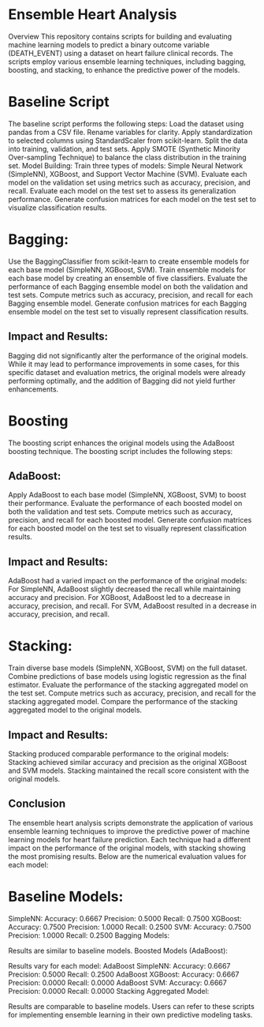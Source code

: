 # Ensemble Heart Analysis
Overview
This repository contains scripts for building and evaluating machine learning models to predict a binary outcome variable (DEATH_EVENT) using a dataset on heart failure clinical records. The scripts employ various ensemble learning techniques, including bagging, boosting, and stacking, to enhance the predictive power of the models.

# Baseline Script
The baseline script performs the following steps:
Load the dataset using pandas from a CSV file.
Rename variables for clarity.
Apply standardization to selected columns using StandardScaler from scikit-learn.
Split the data into training, validation, and test sets.
Apply SMOTE (Synthetic Minority Over-sampling Technique) to balance the class distribution in the training set.
Model Building:
Train three types of models: Simple Neural Network (SimpleNN), XGBoost, and Support Vector Machine (SVM).
Evaluate each model on the validation set using metrics such as accuracy, precision, and recall.
Evaluate each model on the test set to assess its generalization performance.
Generate confusion matrices for each model on the test set to visualize classification results.

# Bagging:
Use the BaggingClassifier from scikit-learn to create ensemble models for each base model (SimpleNN, XGBoost, SVM).
Train ensemble models for each base model by creating an ensemble of five classifiers.
Evaluate the performance of each Bagging ensemble model on both the validation and test sets.
Compute metrics such as accuracy, precision, and recall for each Bagging ensemble model.
Generate confusion matrices for each Bagging ensemble model on the test set to visually represent classification results.
## Impact and Results:
Bagging did not significantly alter the performance of the original models. While it may lead to performance improvements in some cases, for this specific dataset and evaluation metrics, the original models were already performing optimally, and the addition of Bagging did not yield further enhancements.

# Boosting 
The boosting script enhances the original models using the AdaBoost boosting technique. The boosting script includes the following steps:

## AdaBoost:
Apply AdaBoost to each base model (SimpleNN, XGBoost, SVM) to boost their performance.
Evaluate the performance of each boosted model on both the validation and test sets.
Compute metrics such as accuracy, precision, and recall for each boosted model.
Generate confusion matrices for each boosted model on the test set to visually represent classification results.
## Impact and Results:
AdaBoost had a varied impact on the performance of the original models:
For SimpleNN, AdaBoost slightly decreased the recall while maintaining accuracy and precision.
For XGBoost, AdaBoost led to a decrease in accuracy, precision, and recall.
For SVM, AdaBoost resulted in a decrease in accuracy, precision, and recall.


# Stacking:
Train diverse base models (SimpleNN, XGBoost, SVM) on the full dataset.
Combine predictions of base models using logistic regression as the final estimator.
Evaluate the performance of the stacking aggregated model on the test set.
Compute metrics such as accuracy, precision, and recall for the stacking aggregated model.
Compare the performance of the stacking aggregated model to the original models.
## Impact and Results:
Stacking produced comparable performance to the original models:
Stacking achieved similar accuracy and precision as the original XGBoost and SVM models.
Stacking maintained the recall score consistent with the original models.
## Conclusion
The ensemble heart analysis scripts demonstrate the application of various ensemble learning techniques to improve the predictive power of machine learning models for heart failure prediction. Each technique had a different impact on the performance of the original models, with stacking showing the most promising results. Below are the numerical evaluation values for each model:

# Baseline Models:

SimpleNN:
Accuracy: 0.6667
Precision: 0.5000
Recall: 0.7500
XGBoost:
Accuracy: 0.7500
Precision: 1.0000
Recall: 0.2500
SVM:
Accuracy: 0.7500
Precision: 1.0000
Recall: 0.2500
Bagging Models:

Results are similar to baseline models.
Boosted Models (AdaBoost):

Results vary for each model:
AdaBoost SimpleNN:
Accuracy: 0.6667
Precision: 0.5000
Recall: 0.2500
AdaBoost XGBoost:
Accuracy: 0.6667
Precision: 0.0000
Recall: 0.0000
AdaBoost SVM:
Accuracy: 0.6667
Precision: 0.0000
Recall: 0.0000
Stacking Aggregated Model:

Results are comparable to baseline models.
Users can refer to these scripts for implementing ensemble learning in their own predictive modeling tasks.
